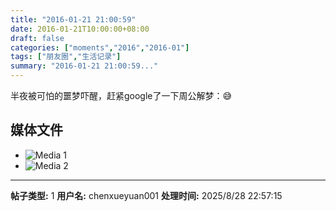 ```yaml
---
title: "2016-01-21 21:00:59"
date: 2016-01-21T10:00:00+08:00
draft: false
categories: ["moments","2016","2016-01"]
tags: ["朋友圈","生活记录"]
summary: "2016-01-21 21:00:59..."
---
```


半夜被可怕的噩梦吓醒，赶紧google了一下周公解梦：😅

## 媒体文件

- ![Media 1](/Moments/photos/2016-01-21/201601212100590.jpg)
- ![Media 2](/Moments/photos/2016-01-21/201601212100591.jpg)

---

**帖子类型:** 1
**用户名:** chenxueyuan001
**处理时间:** 2025/8/28 22:57:15